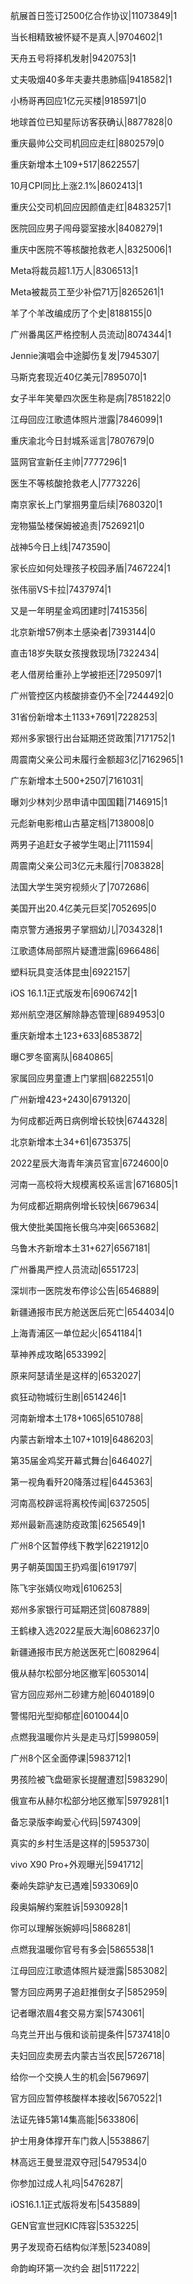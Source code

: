 航展首日签订2500亿合作协议|11073849|1

当长相精致被怀疑不是真人|9704602|1

天舟五号将择机发射|9420753|1

丈夫吸烟40多年夫妻共患肺癌|9418582|1

小杨哥再回应1亿元买楼|9185971|0

地球首位已知星际访客获确认|8877828|0

重庆最帅公交司机回应走红|8802579|0

重庆新增本土109+517|8622557|

10月CPI同比上涨2.1%|8602413|1

重庆公交司机回应因颜值走红|8483257|1

医院回应男子闯母婴室接水|8408279|1

重庆中医院不等核酸抢救老人|8325006|1

Meta将裁员超1.1万人|8306513|1

Meta被裁员工至少补偿71万|8265261|1

羊了个羊改编成历了个史|8188155|0

广州番禺区严格控制人员流动|8074344|1

Jennie演唱会中途脚伤复发|7945307|

马斯克套现近40亿美元|7895070|1

女子半年笑晕四次医生称是病|7851822|0

江母回应江歌遗体照片泄露|7846099|1

重庆渝北今日封城系谣言|7807679|0

篮网官宣新任主帅|7777296|1

医生不等核酸抢救老人|7773226|

南京家长上门掌掴男童后续|7680320|1

宠物猫坠楼保姆被追责|7526921|0

战神5今日上线|7473590|

家长应如何处理孩子校园矛盾|7467224|1

张伟丽VS卡拉|7437974|1

又是一年明星金鸡团建时|7415356|

北京新增57例本土感染者|7393144|0

直击18岁失联女孩搜救现场|7322434|

老人借房给重孙上学被拒还|7295097|1

广州管控区内核酸排查仍不全|7244492|0

31省份新增本土1133+7691|7228253|

郑州多家银行出台延期还贷政策|7171752|1

周震南父亲公司未履行金额超3亿|7162965|1

广东新增本土500+2507|7161031|

曝刘少林刘少昂申请中国国籍|7146915|1

元彪新电影棺山古墓定档|7138008|0

两男子追赶女子被学生喝止|7111594|

周震南父亲公司3亿元未履行|7083828|

法国大学生哭穷视频火了|7072686|

美国开出20.4亿美元巨奖|7052695|0

南京警方通报男子掌掴幼儿|7034328|1

江歌遗体局部照片疑遭泄露|6966486|

塑料玩具变活体昆虫|6922157|

iOS 16.1.1正式版发布|6906742|1

郑州航空港区解除静态管理|6894953|0

重庆新增本土123+633|6853872|

曝C罗冬窗离队|6840865|

家属回应男童遭上门掌掴|6822551|0

广州新增423+2430|6791320|

为何成都近两日病例增长较快|6744328|

北京新增本土34+61|6735375|

2022星辰大海青年演员官宣|6724600|0

河南一高校将大规模离校系谣言|6716805|1

为何成都近期病例增长较快|6679634|

俄大使批美国拖长俄乌冲突|6653682|

乌鲁木齐新增本土31+627|6567181|

广州番禺严控人员流动|6551723|

深圳市一医院发布停诊公告|6546889|

新疆通报市民方舱送医后死亡|6544034|0

上海青浦区一单位起火|6541184|1

草神养成攻略|6533992|

原来阿瑟请坐是这样的|6532027|

疯狂动物城衍生剧|6514246|1

河南新增本土178+1065|6510788|

内蒙古新增本土107+1019|6486203|

第35届金鸡奖开幕式舞台|6464027|

第一视角看歼20降落过程|6445363|

河南高校辟谣将离校传闻|6372505|

郑州最新高速防疫政策|6256549|1

广州8个区暂停线下教学|6221912|0

男子朝英国国王扔鸡蛋|6191797|

陈飞宇张婧仪吻戏|6106253|

郑州多家银行可延期还贷|6087889|

王鹤棣入选2022星辰大海|6086237|0

新疆通报市民方舱送医死亡|6082964|

俄从赫尔松部分地区撤军|6053014|

官方回应郑州二砂建方舱|6040189|0

警惕阳光型抑郁症|6010044|0

点燃我温暖你片头是走马灯|5998059|

广州8个区全面停课|5983712|1

男孩险被飞盘砸家长提醒遭怼|5983290|

俄宣布从赫尔松部分地区撤军|5979281|1

备忘录版李峋爱心代码|5974309|

真实的乡村生活是这样的|5953730|

vivo X90 Pro+外观曝光|5941712|

秦岭失踪驴友已遇难|5933069|0

段奥娟解约案胜诉|5930928|1

你可以理解张婉婷吗|5868281|

点燃我温暖你官号有多会|5865538|1

江母回应江歌遗体照片疑泄露|5853082|

警方回应两男子追赶推倒女子|5852959|

记者曝浓眉4套交易方案|5743061|

乌克兰开出与俄和谈前提条件|5737418|0

夫妇回应卖房去内蒙古当农民|5726718|

给你一个交换人生的机会|5679697|

官方回应暂停核酸样本接收|5670522|1

法证先锋5第14集高能|5633806|

护士用身体撑开车门救人|5538867|

林高远王曼昱混双夺冠|5479534|0

你参加过成人礼吗|5476287|

iOS16.1.1正式版将发布|5435889|

GEN官宣世冠KIC阵容|5353225|

男子发现奇石结构似洋葱|5234089|

命韵峋环第一次约会 甜|5117222|

